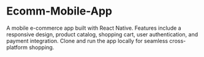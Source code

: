 # Ecomm-Mobile-App
 A mobile e-commerce app built with React Native. Features include a responsive design, product catalog, shopping cart, user authentication, and payment integration. Clone and run the app locally for seamless cross-platform shopping. 
